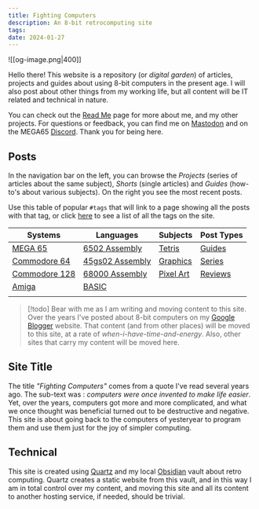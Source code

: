 ```yaml
---
title: Fighting Computers
description: An 8-bit retrocomputing site
tags: 
date: 2024-01-27
---
```

![[og-image.png|400]]

Hello there! This website is a repository (or *digital garden*) of articles, projects and guides about using 8-bit computers in the present age. I will also post about other things from my working life, but all content will be IT related and technical in nature.

You can check out the [Read Me](/Readme) page for more about me, and my other projects. For questions or feedback, you can find me on [Mastodon](https://oldbytes.space/@wiebow) and on the MEGA65 [Discord](https://discord.com/invite/5DNvESf). Thank you for being here.

## Posts

In the navigation bar on the left, you can browse the *Projects* (series of articles about the same subject), *Shorts* (single articles) and *Guides* (how-to's about various subjects).  On the right you see the most recent posts.

Use this table of popular `#tags` that will link to  a page showing all the posts with that tag, or click [here](tags) to see a list of all the tags on the site.

| Systems                             | Languages                         | Subjects                    | Post Types              |
| ----------------------------------- | --------------------------------- | --------------------------- | ----------------------- |
| [MEGA 65](tags/mega-65)             | [6502 Assembly](tags/asm6502)     | [Tetris](tags/tetris)       | [Guides](tags/guide)    |
| [Commodore 64](tags/commodore-64)   | [45gs02 Assembly](tags/asm45gs02) | [Graphics](tags/graphics)   | [Series](tags/series)   |
| [Commodore 128](tags/commodore-128) | [68000 Assembly](tags/asm68000)   | [Pixel Art](tags/pixel-art) | [Reviews](tags/reviews) |
| [Amiga](tags/amiga)                 | [BASIC](tags/basic)               |                             |                         |
|                                     |                                   |                             |                         |

>[!todo]
>Bear with me as I am writing and moving content to this site. Over the years I've posted about 8-bit computers on my [Google Blogger](https://devdef.blogspot.com/) website. That content (and from other places) will be moved to this site, at a rate of *when-i-have-time-and-energy*. Also, other sites that carry my content will be moved here.

## Site Title

The title *"Fighting Computers"* comes from a quote I've read several years ago. The sub-text was : *computers were once invented to make life easier*. Yet, over the years, computers got more and more complicated, and what we once thought was beneficial turned out to be destructive and negative. This site is about going back to the computers of yesteryear to program them and use them just for the joy of simpler computing.

## Technical

This site is created using [Quartz](https://quartz.jzhao.xyz/) and my local [Obsidian](https://obsidian.md) vault about retro computing. Quartz creates a static website from this vault, and in this way I am in total control over my content, and moving this site and all its content to another hosting service, if needed, should be trivial.



